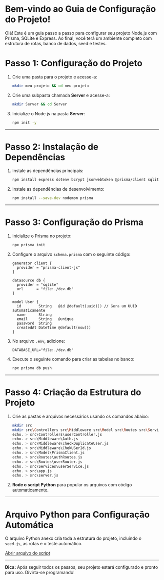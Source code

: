 
# Bem-vindo ao Guia de Configuração do Projeto!

Olá! Este é um guia passo a passo para configurar seu projeto Node.js com Prisma, SQLite e Express. Ao final, você terá um ambiente completo com estrutura de rotas, banco de dados, seed e testes.

# Passo 1: Configuração do Projeto

1. Crie uma pasta para o projeto e acesse-a:
   ```bash
   mkdir meu-projeto && cd meu-projeto
   ```
2. Crie uma subpasta chamada **Server** e acesse-a:
   ```bash
   mkdir Server && cd Server
   ```
3. Inicialize o Node.js na pasta **Server**:
   ```bash
   npm init -y
   ```

---

# Passo 2: Instalação de Dependências

1. Instale as dependências principais:
   ```bash
   npm install express dotenv bcrypt jsonwebtoken @prisma/client sqlite3
   ```
2. Instale as dependências de desenvolvimento:
   ```bash
   npm install --save-dev nodemon prisma
   ```

---

# Passo 3: Configuração do Prisma

1. Inicialize o Prisma no projeto:
   ```bash
   npx prisma init
   ```

2. Configure o arquivo `schema.prisma` com o seguinte código:
   ```prisma
   generator client {
     provider = "prisma-client-js"
   }

   datasource db {
     provider = "sqlite"
     url      = "file:./dev.db"
   }

   model User {
     id        String   @id @default(uuid()) // Gera um UUID automaticamente
     name      String
     email     String   @unique
     password  String
     createdAt DateTime @default(now())
   }
   ```

3. No arquivo `.env`, adicione:
   ```env
   DATABASE_URL="file:./dev.db"
   ```

4. Execute o seguinte comando para criar as tabelas no banco:
   ```bash
   npx prisma db push
   ```

---

# Passo 4: Criação da Estrutura do Projeto

1. Crie as pastas e arquivos necessários usando os comandos abaixo:
   ```bash
   mkdir src
   mkdir src\Controllers src\Middleware src\Model src\Routes src\Services
   echo. > src\Controllers\userController.js
   echo. > src\Middleware\Auth.js
   echo. > src\Middleware\checkDuplicateUser.js
   echo. > src\Middleware\ChekUSerId.js
   echo. > src\Model\PrismaClient.js
   echo. > src\Routes\authRoutes.js
   echo. > src\Routes\userRouter.js
   echo. > src\Services\userService.js
   echo. > src\app.js
   echo. > src\server.js
   ```

2. **Rode o script Python** para popular os arquivos com código automaticamente.

---

# Arquivo Python para Configuração Automática

O arquivo Python anexo cria toda a estrutura do projeto, incluindo o `seed.js`, as rotas e o teste automático.

[Abrir arquivo do script](create_full_project_structure_with_updates.py)

---

**Dica:** Após seguir todos os passos, seu projeto estará configurado e pronto para uso. Divirta-se programando!
